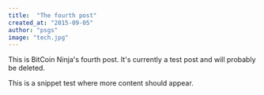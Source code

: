 ```yaml
---
title:  "The fourth post"
created_at: "2015-09-05"
author: "psgs"
image: "tech.jpg"
---
```


This is BitCoin Ninja's fourth post. It's currently a test post and will probably be deleted.
<!--more-->
This is a snippet test where more content should appear.